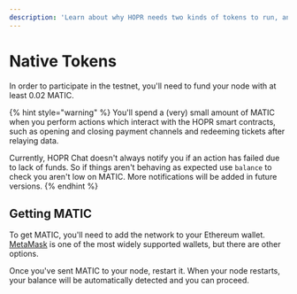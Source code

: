 ```yaml
---
description: 'Learn about why HOPR needs two kinds of tokens to run, and how to get them.'
---
```


# Native Tokens

In order to participate in the testnet, you'll need to fund your node with at least 0.02 MATIC.

{% hint style="warning" %}
You'll spend a \(very\) small amount of MATIC when you perform actions which interact with the HOPR smart contracts, such as opening and closing payment channels and redeeming tickets after relaying data.

Currently, HOPR Chat doesn't always notify you if an action has failed due to lack of funds. So if things aren't behaving as expected use `balance` to check you aren't low on MATIC. More notifications will be added in future versions.
{% endhint %}

## Getting MATIC

To get MATIC, you'll need to add the network to your Ethereum wallet. [MetaMask](https://metamask.io/) is one of the most widely supported wallets, but there are other options.  
  




Once you've sent MATIC to your node, restart it. When your node restarts, your balance will be automatically detected and you can proceed.

